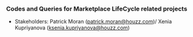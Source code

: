 ### Codes and Queries for Marketplace LifeCycle related projects

* Stakeholders: Patrick Moran (patrick.moran@houzz.com)/ Xenia Kupriyanova (ksenia.kupriyanova@houzz.com)
